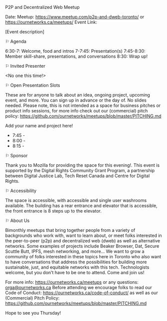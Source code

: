 P2P and Decentralized Web Meetup

Date:
Meetup: https://www.meetup.com/p2p-and-dweb-toronto/ or https://ournetworks.ca/meetups/
Event Link:

[Event description]

⚐ Agenda

6:30-7: Welcome, food and intros
7-7:45: Presentation(s)
7:45-8:30: Member skill-share, presentations, and conversations
8:30: Wrap up!

⚐ Invited Presenter

<No one this time!>

⚐ Open Presentation Slots

These are for anyone to talk about an idea, ongoing project, upcoming event, and more. You can sign up in advance or the day of. No slides needed. Please note, this is not intended as a space for business pitches or product info sessions, for more info check out our (commercial) pitch policy: https://github.com/ournetworks/meetups/blob/master/PITCHING.md

Add your name and project here!

- 7:45 -
- 8:00 -
- 8:15 -

⚐ Sponsor

Thank you to Mozilla for providing the space for this evening!. This event is supported by the Digital Rights Community Grant Program, a partnership between Digital Justice Lab, Tech Reset Canada and Centre for Digital Rights.

⚐ Accessibility

The space is accessible, with accessible and single user washrooms available. The building has a rear entrance and elevator that is accessible, the front entrance is 8 steps up to the elevator.

⚐ About Us

Bimonthly meetups that bring together people from a variety of backgrounds who work with, want to learn about, or meet folks interested in the peer-to-peer (p2p) and decentralized web (dweb) as well as alternative networks. Some examples of projects include Beaker Browser, Dat, Secure Scuttle Butt, IPFS, mesh networking, and more... We want to grow a community of folks interested in these topics here in Toronto who also want to have conversations that address the possibilities for building more sustainable, just, and equitable networks with this tech. Technologists welcome, but you don't have to be one to attend. Come and join us!

For more info: https://ournetworks.ca/meetups or any questions: orga@ournetworks.ca
Before attending we encourage folks to read our Code of Conduct: https://ournetworks.ca/code-of-conduct/
as well as our (Commercial) Pitch Policy:
https://github.com/ournetworks/meetups/blob/master/PITCHING.md

Hope to see you Thursday!
